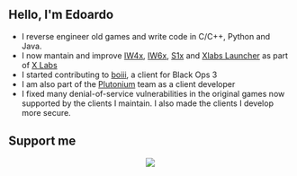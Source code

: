 <h2>Hello, I'm Edoardo</h2>
<ul>
<li>I reverse engineer old games and write code in C/C++, Python and Java.</li>
<li>I now mantain and improve <a href="https://github.com/XLabsProject/iw4x-client">IW4x</a>, <a href="https://github.com/XLabsProject/iw6x-client">IW6x</a>, <a href="https://github.com/XLabsProject/s1x-client">S1x</a> and <a href="https://github.com/XLabsProject/launcher">Xlabs Launcher</a> as part of <a href="https://xlabs.dev">X Labs</a></li>
<li>I started contributing to <a href="https://github.com/momo5502/boiii">boiii</a>, a client for Black Ops 3</li>
<li>I am also part of the <a href="https://plutonium.pw/">Plutonium</a> team as a client developer</li>
<li>I fixed many denial-of-service vulnerabilities in the original games now supported by the clients I maintain. I also made the clients I develop more secure.</li>
</ul>

<h2>Support me</h2>

<p align="center">
<a href="https://paypal.me/ESanguineti" alt="Paypal"><img src="https://img.shields.io/badge/PayPal-support-blue.svg?logo=paypal"></a>
</p>
